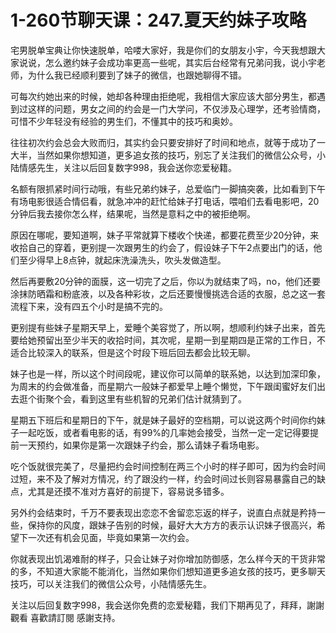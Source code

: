 # 1-260节聊天课：247.夏天约妹子攻略

宅男脱单宝典让你快速脱单，哈喽大家好，我是你们的女朋友小宇，今天我想跟大家说说，怎么邀约妹子会成功率更高一些呢，其实后台经常有兄弟问我，说小宇老师，为什么我已经顺利要到了妹子的微信，也跟她聊得不错。

可每次约她出来的时候，她却各种理由拒绝呢，我相信大家应该大部分男生，都遇到过这样的问题，男女之间的约会是一门大学问，不仅涉及心理学，还考验情商，可惜不少年轻没有经验的男生们，不懂其中的技巧和奥妙。

往往初次约会总会大败而归，其实约会只要安排好了时间和地点，就等于成功了一大半，当然如果你想知道，更多追女孩的技巧，别忘了关注我们的微信公众号，小陆情感先生，关注以后回复数字998，我会送你恋爱秘籍。

名额有限抓紧时间行动哦，有些兄弟约妹子，总爱临门一脚搞突袭，比如看到下午有场电影很适合情侣看，就急冲冲的赶忙给妹子打电话，喂咱们去看电影吧，20分钟后我去接你怎么样，结果呢，当然是意料之中的被拒绝啊。

原因在哪呢，要知道啊，妹子平常就算下楼收个快递，都要花费至少20分钟，来收拾自己的穿着，更别提一次跟男生的约会了，假设妹子下午2点要出门的话，他们至少得早上8点钟，就起床洗澡洗头，吹头发做造型。

然后再要敷20分钟的面膜，这一切完了之后，你以为就结束了吗，no，他们还要涂抹防晒霜和粉底液，以及各种彩妆，之后还要慢慢挑选合适的衣服，总之这一套流程下来，没有四五个小时是搞不完的。

更别提有些妹子星期天早上，爱睡个美容觉了，所以啊，想顺利约妹子出来，首先要给她预留出至少半天的收拾时间，其次呢，星期一到星期四是正常的工作日，不适合比较深入的联系，但是这个时段下班后回去都会比较无聊。

妹子也是一样，所以这个时间段呢，建议你可以简单的联系她，以达到加深印象，为周末的约会做准备，而星期六一般妹子都爱早上睡个懒觉，下午跟闺蜜好友们出去逛个街聚个会，看到这里有些机智的兄弟们估计就猜到了。

星期五下班后和星期日的下午，就是妹子最好的空档期，可以说这两个时间你约妹子一起吃饭，或者看电影的话，有99%的几率她会接受，当然一定一定记得要提前一天预约，如果你是第一次跟妹子约会，那么请妹子看场电影。

吃个饭就很完美了，尽量把约会时间控制在两三个小时的样子即可，因为约会时间过短，来不及了解对方情况，约了跟没约一样，约会时间过长则容易暴露自己的缺点，尤其是还摸不准对方喜好的前提下，容易说多错多。

另外约会结束时，千万不要表现出恋恋不舍留恋忘返的样子，说直白点就是矜持一些，保持你的风度，跟妹子告别的时候，最好大大方方的表示认识妹子很高兴，希望下一次还有机会见面，毕竟如果第一次约会。

你就表现出饥渴难耐的样子，只会让妹子对你增加防御感，怎么样今天的干货非常的多，不知道大家能不能消化，当然如果你们想知道更多追女孩的技巧，更多聊天技巧，可以关注我们的微信公众号，小陆情感先生。

关注以后回复数字998，我会送你免费的恋爱秘籍，我们下期再见了，拜拜，謝謝觀看 喜歡請訂閱 感謝支持。

